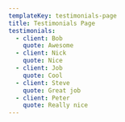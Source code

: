 ```yaml
---
templateKey: testimonials-page
title: Testimonials Page
testimonials:
  - client: Bob
    quote: Awesome
  - client: Nick
    quote: Nice
  - client: Job
    quote: Cool
  - client: Steve
    quote: Great job
  - client: Peter
    quote: Really nice
---
```


